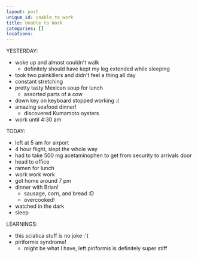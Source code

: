 ```yaml
---
layout: post
unique_id: unable_to_work
title: Unable to Work
categories: []
locations: 
---
```


YESTERDAY:
* woke up and almost couldn't walk
  * definitely should have kept my leg extended while sleeping
* took two painkillers and didn't feel a thing all day
* constant stretching
* pretty tasty Mexican soup for lunch
  * assorted parts of a cow
* down key on keyboard stopped working :(
* amazing seafood dinner!
  * discovered Kumamoto oysters
* work until 4:30 am

TODAY:
* left at 5 am for airport
* 4 hour flight, slept the whole way
* had to take 500 mg acetaminophen to get from security to arrivals door
* head to office
* ramen for lunch
* work work work
* got home around 7 pm
* dinner with Brian!
  * sausage, corn, and bread :D
  * overcooked!
* watched in the dark
* sleep

LEARNINGS:
* this sciatica stuff is no joke :'(
* piriformis syndrome!
  * might be what I have, left piriformis is definitely super stiff

